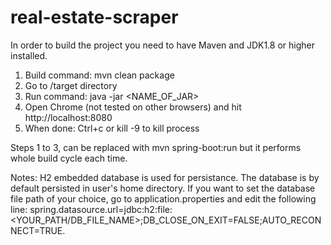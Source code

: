 # real-estate-scraper
In order to build the project you need to have Maven and JDK1.8 or higher installed.

1. Build command: mvn clean package
2. Go to /target directory
3. Run command: java -jar <NAME_OF_JAR>
4. Open Chrome (not tested on other browsers) and hit http://localhost:8080
5. When done: Ctrl+c or kill -9 <PID> to kill process

Steps 1 to 3, can be replaced with mvn spring-boot:run but it performs whole build cycle each time.

Notes: H2 embedded database is used for persistance. The database is by default persisted in user's home directory.
If you want to set the database file path of your choice, go to application.properties and edit the following line:
spring.datasource.url=jdbc:h2:file:<YOUR_PATH/DB_FILE_NAME>;DB_CLOSE_ON_EXIT=FALSE;AUTO_RECONNECT=TRUE.
